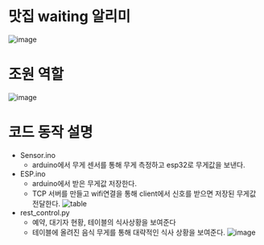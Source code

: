 # 맛집 waiting 알리미
![image](https://github.com/iot-team5-project/iot-waitingsystem/assets/124905739/a5b8b9e9-bbbc-4eb5-b698-21779bcbf7de)
# 조원 역할
![image](https://github.com/iot-team5-project/iot-waitingsystem/assets/124905739/ca2b8f96-27bf-4080-82d7-dd4e8137cc6b)
# 코드 동작 설명 
- Sensor.ino
  - arduino에서 무게 센서를 통해 무게 측정하고 esp32로 무게값을 보낸다.
- ESP.ino
  - arduino에서 받은 무게값 저장한다.
  - TCP 서버를 만들고 wifi연결을 통해 client에서 신호를 받으면 저장된 무게값 전달한다.
![table](https://github.com/iot-team5-project/iot-waitingsystem/assets/124905739/7d104228-55b3-473a-89eb-beff336a4099)
- rest_control.py
  - 예약, 대기자 현황, 테이블의 식사상황을 보여준다
  - 테이블에 올려진 음식 무게를 통해 대략적인 식사 상황을 보여준다.
![image](https://github.com/iot-team5-project/iot-waitingsystem/assets/124905739/ab9c3411-7f20-4c68-aa55-38fd04543c89)
